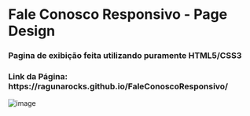 # Fale Conosco Responsivo - Page Design
<h3>Pagina de exibição feita utilizando puramente HTML5/CSS3</h3>
<h3>Link da Página: https://ragunarocks.github.io/FaleConoscoResponsivo/</h3>


![image](https://user-images.githubusercontent.com/58644751/199583974-ebaa464c-f933-4ad3-8815-1270d5dade68.png)
